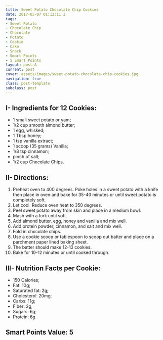 ```yaml
---
title: Sweet Potato Chocolate Chip Cookies
date: 2017-05-07 01:12:11 Z
tags:
- Sweet Potato
- Chocolate Chip
- Chocolate
- Potato
- Cookie
- Cake
- Snack
- Smart Points
- 5 Smart Points
layout: post-A
current: post
cover: assets/images/sweet-potato-chocolate-chip-cookies.jpg
navigation: true
class: post-template
subclass: post
---
```


## I- Ingredients for 12 Cookies:

* 1 small sweet potato or yam;
* 1/2 cup smooth almond butter;
* 1 egg, whisked;
* 1 Tbsp honey;
* 1 tsp vanilla extract;
* 1 scoop (35 grams) Vanilla;
* 1/8 tsp cinnamon;
* pinch of salt;
* 1/2 cup Chocolate Chips.

## II- Directions:

1. Preheat oven to 400 degrees. Poke holes in a sweet potato with a knife then place in oven and bake for 35-40 minutes or until sweet potato is completely soft.
1. Let cool. Reduce oven heat to 350 degrees.
1. Peel sweet potato away from skin and place in a medium bowl.
1. Mash with a fork until soft.
1. Add almond butter, egg, honey and vanilla and mix well.
1. Add protein powder, cinnamon, and salt and mix well.
1. Fold in chocolate chips.
1. Use a cookie scoop or tablespoon to scoop out batter and place on a parchment paper lined baking sheet.
1. The batter should make 12-13 cookies.
1. Bake for 10-12 minutes or until cooked through.

## III- Nutrition Facts per Cookie:

* 150 Calories;
* Fat: 10g;
* Saturated fat: 2g;
* Cholesterol: 20mg;
* Carbs: 11g;
* Fiber: 2g;
* Sugars: 6g;
* Protein: 6g.

## Smart Points Value: 5

